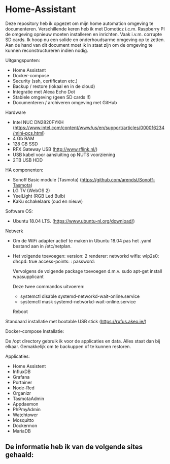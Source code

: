 # Home-Assistant
Deze repository heb ik opgezet om mijn home automation omgeving te documenteren. Verschillende keren heb ik met Domoticz i.c.m. Raspberry PI de omgeving opnieuw moeten installeren en inrichten. Vaak i.v.m. corrupte SD cards. 
Ik hoop nu een solide en onderhoudsarme omgeving op te zetten. Aan de hand van dit document moet ik in staat zijn om de omgeving te kunnen reconstructureren indien nodig.

Uitgangspunten:
- Home Assistant
- Docker-compose
- Security (ssh, certificaten etc.)
- Backup / restore (lokaal en in de cloud)
- Integratie met Alexa Echo Dot
- Stabiele omgeving (geen SD cards !!)
- Documenteren / archiveren omgeving met GitHub

Hardware
- Intel NUC DN2820FYKH (https://www.intel.com/content/www/us/en/support/articles/000016234/mini-pcs.html)
- 4 Gb RAM
- 128 GB SSD
- RFX Gateway USB (http://www.rflink.nl/)
- USB kabel voor aansluiting op NUTS voorziening
- 2TB USB HDD

HA componenten:
- Sonoff Basic module (Tasmota) (https://github.com/arendst/Sonoff-Tasmota)
- LG TV (WebOS 2)
- YeelLight (RGB Led Bulb)
- KaKu schakelaars (oud en nieuw)

Software
OS:
- Ubuntu 18.04 LTS. (https://www.ubuntu-nl.org/download/)

Netwerk
- Om de WiFi adapter actief te maken in Ubuntu 18.04 pas het .yaml bestand aan in /etc/netplan.
- Het volgende toevoegen:
version: 2
  renderer: networkd
  wifis:
    wlp2s0:
      dhcp4: true
      access-points:
        <Wifi naam>:
          password: <wachtwoord>
  
  Vervolgens de volgende package toevoegen d.m.v. sudo apt-get install wpasupplicant
  
  Deze twee commandos uitvoeren:
  - systemctl disable systemd-networkd-wait-online.service
  - systemctl mask systemd-networkd-wait-online.service
  
  
  Reboot

Standaard installatie met bootable USB stick (https://rufus.akeo.ie/)

Docker-compose
Installatie:

De /opt directory gebruik ik voor de applicaties en data. Alles staat dan bij elkaar. Gemakkelijk om te backuppen of te kunnen restoren.

Applicaties:
- Home Assistent
- InfluxDB
- Grafana
- Portainer
- Node-Red
- Organizr
- TasmotaAdmin
- Appdaemon
- PhPmyAdmin
- Watchtower
- Mosquitto
- Dockermon
- MariaDB

De informatie heb ik van de volgende sites gehaald:
- 
